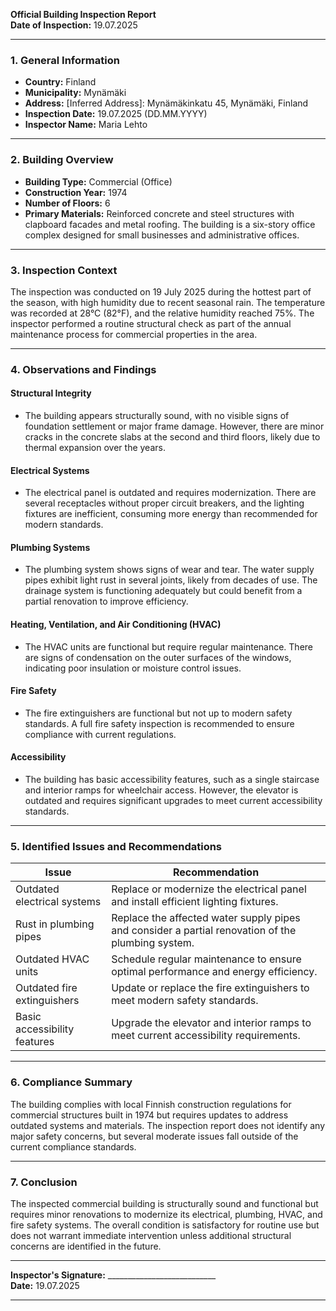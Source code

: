 

**Official Building Inspection Report**  
**Date of Inspection:** 19.07.2025  

---

### **1. General Information**  
- **Country:** Finland  
- **Municipality:** Mynämäki  
- **Address:** [Inferred Address]: Mynämäkinkatu 45, Mynämäki, Finland  
- **Inspection Date:** 19.07.2025 (DD.MM.YYYY)  
- **Inspector Name:** Maria Lehto  

---

### **2. Building Overview**  
- **Building Type:** Commercial (Office)  
- **Construction Year:** 1974  
- **Number of Floors:** 6  
- **Primary Materials:** Reinforced concrete and steel structures with clapboard facades and metal roofing. The building is a six-story office complex designed for small businesses and administrative offices.  

---

### **3. Inspection Context**  
The inspection was conducted on 19 July 2025 during the hottest part of the season, with high humidity due to recent seasonal rain. The temperature was recorded at 28°C (82°F), and the relative humidity reached 75%. The inspector performed a routine structural check as part of the annual maintenance process for commercial properties in the area.

---

### **4. Observations and Findings**  

#### **Structural Integrity**  
- The building appears structurally sound, with no visible signs of foundation settlement or major frame damage. However, there are minor cracks in the concrete slabs at the second and third floors, likely due to thermal expansion over the years.

#### **Electrical Systems**  
- The electrical panel is outdated and requires modernization. There are several receptacles without proper circuit breakers, and the lighting fixtures are inefficient, consuming more energy than recommended for modern standards.

#### **Plumbing Systems**  
- The plumbing system shows signs of wear and tear. The water supply pipes exhibit light rust in several joints, likely from decades of use. The drainage system is functioning adequately but could benefit from a partial renovation to improve efficiency.

#### **Heating, Ventilation, and Air Conditioning (HVAC)**  
- The HVAC units are functional but require regular maintenance. There are signs of condensation on the outer surfaces of the windows, indicating poor insulation or moisture control issues.

#### **Fire Safety**  
- The fire extinguishers are functional but not up to modern safety standards. A full fire safety inspection is recommended to ensure compliance with current regulations.

#### **Accessibility**  
- The building has basic accessibility features, such as a single staircase and interior ramps for wheelchair access. However, the elevator is outdated and requires significant upgrades to meet current accessibility standards.

---

### **5. Identified Issues and Recommendations**  

| **Issue**                          | **Recommendation**                                                                 |
|-------------------------------------|-----------------------------------------------------------------------------------|
| Outdated electrical systems         | Replace or modernize the electrical panel and install efficient lighting fixtures.  |
| Rust in plumbing pipes              | Replace the affected water supply pipes and consider a partial renovation of the plumbing system. |
| Outdated HVAC units                  | Schedule regular maintenance to ensure optimal performance and energy efficiency.   |
| Outdated fire extinguishers         | Update or replace the fire extinguishers to meet modern safety standards.           |
| Basic accessibility features       | Upgrade the elevator and interior ramps to meet current accessibility requirements.  |

---

### **6. Compliance Summary**  
The building complies with local Finnish construction regulations for commercial structures built in 1974 but requires updates to address outdated systems and materials. The inspection report does not identify any major safety concerns, but several moderate issues fall outside of the current compliance standards.

---

### **7. Conclusion**  
The inspected commercial building is structurally sound and functional but requires minor renovations to modernize its electrical, plumbing, HVAC, and fire safety systems. The overall condition is satisfactory for routine use but does not warrant immediate intervention unless additional structural concerns are identified in the future.

---

**Inspector's Signature:** ___________________________  
**Date:** 19.07.2025  

---